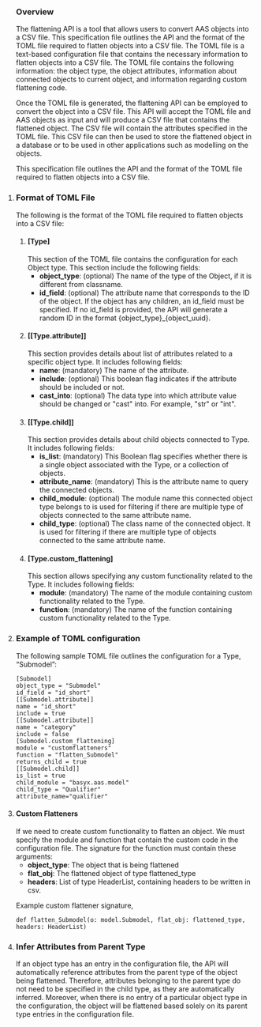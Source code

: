 <ol><h3>Overview</h3>
The flattening API is a tool that allows users to convert AAS objects into a CSV file. This specification file outlines the API and the format of the TOML file required to flatten objects into a CSV file. The TOML file is a text-based configuration file that contains the necessary information to flatten objects into a CSV file. The TOML file contains the following information: the object type, the object attributes, information about connected objects to current object, and information regarding custom flattening code. 

Once the TOML file is generated, the flattening API can be employed to convert the object into a CSV file. This API will accept the TOML file and AAS objects as input and will produce a CSV file that contains the flattened object. The CSV file will contain the attributes specified in the TOML file. This CSV file can then be used to store the flattened object in a database or to be used in other applications such as modelling on the objects.

This specification file outlines the API and the format of the TOML file required to flatten objects into a CSV file.

<li><h3>Format of TOML File</h3>
The following is the format of the TOML file required to flatten objects into a CSV file:
<ol>
<li><h4>[Type]</h4>
This section of the TOML file contains the configuration for each Object type. This section include the following fields:
<ul>
<li><b>object_type</b>: (optional) The name of the type of the Object, if it is different from classname.</li> 
<li><b>id_field</b>: (optional) The attribute name that corresponds to the ID of the object. If the object has any children, an id_field must be specified. If no id_field is provided, the API will generate a random ID in the format {object_type}_{object_uuid}.</li>
</ul>
</li>

<li><h4>[[Type.attribute]]</h4>
This section provides details about list of attributes related to a specific object type. It includes following fields:
<ul>
<li><b>name</b>: (mandatory) The name of the attribute.</li>
<li><b>include</b>: (optional) This boolean flag indicates if the attribute should be included or not. </li>
<li><b>cast_into</b>: (optional) The data type into which attribute value should be changed or "cast" into. For example, "str" or "int".</li>
</ul>
</li>
<li><h4>[[Type.child]]</h4>
This section provides details about child objects connected to Type. It includes following fields:
<ul>
<li><b>is_list</b>: (mandatory) This Boolean flag specifies whether there is a single object associated with the Type, or a collection of objects.</li>
<li><b>attribute_name</b>: (mandatory) This is the attribute name to query the connected objects.</li>
<li><b>child_module</b>: (optional) The module name this connected object type belongs to is used for filtering if there are multiple type of objects connected to the same attribute name.</li>
<li><b>child_type</b>: (optional) The class name of the connected object. It is used for filtering if there are multiple type of objects connected to the same attribute name.</li>
</ul>
</li>
<li>
<h4>[Type.custom_flattening]</h4>
This section allows specifying any custom functionality related to the Type. It includes following fields:
<ul>
<li><b>module</b>: (mandatory) The name of the module containing custom functionality related to the Type.</li>
<li><b>function</b>: (mandatory) The name of the function containing custom functionality related to the Type.</li>
</ul>
</li>
</ol>

<li>
<h3>Example of TOML configuration</h3>
The following sample TOML file outlines the configuration for a Type, “Submodel”:

`[Submodel]`<br>
`object_type = "Submodel"`<br>
`id_field = "id_short"`<br>
`[[Submodel.attribute]]`<br>
`name = "id_short"`<br>
`include = true`<br>
`[[Submodel.attribute]]`<br>
`name = "category"`<br>
`include = false`<br>
`[Submodel.custom_flattening]`<br>
`module = "customflatteners"`<br>
`function = "flatten_Submodel"`<br>
`returns_child = true`<br>
`[[Submodel.child]] `<br>
`is_list = true`<br>
`child_module = "basyx.aas.model"`<br>
`child_type = "Qualifier"`<br>
`attribute_name="qualifier"`<br>
</li>

<li>
<h4>Custom Flatteners</h4>
If we need to create custom functionality to flatten an object. We must specify the module and function that contain the custom code in the configuration file. The signature for the function must contain these arguments:
<ul>	
<li><b>object_type</b>: The object that is being flattened</li>
<li><b>flat_obj</b>: The flattened object of type flattened_type</li>
<li><b>headers</b>: List of type HeaderList, containing headers to be written in csv.
</ul>

Example custom flattener signature,

`def flatten_Submodel(o: model.Submodel, flat_obj: flattened_type, headers: HeaderList)`
</li>

<li>
<h3>Infer Attributes from Parent Type</h3>
If an object type has an entry in the configuration file, the API will automatically reference attributes from the parent type of the object being flattened. Therefore, attributes belonging to the parent type do not need to be specified in the child type, as they are automatically inferred. Moreover, when there is no entry of a particular object type in the configuration, the object will be flattened based solely on its parent type entries in the configuration file.
</li>
</ol>